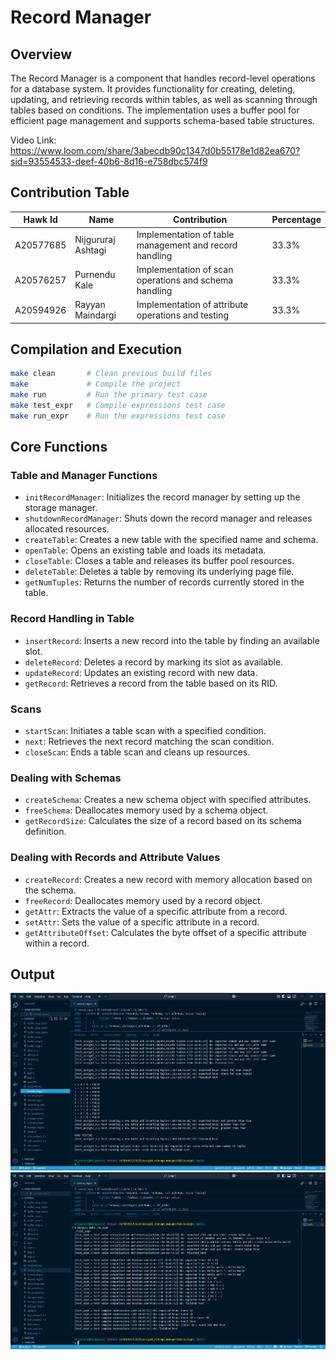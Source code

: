 # Record Manager

## Overview
The Record Manager is a component that handles record-level operations for a database system. It provides functionality for creating, deleting, updating, and retrieving records within tables, as well as scanning through tables based on conditions. The implementation uses a buffer pool for efficient page management and supports schema-based table structures.

Video Link: https://www.loom.com/share/3abecdb90c1347d0b55178e1d82ea670?sid=93554533-deef-40b6-8d16-e758dbc574f9

## Contribution Table

| Hawk Id | Name | Contribution | Percentage |
|---------- |------|--------------|------------|
| A20577685 | Nijgururaj Ashtagi | Implementation of table management and record handling | 33.3% |
| A20576257 | Purnendu Kale | Implementation of scan operations and schema handling | 33.3% |
| A20594926 | Rayyan Maindargi | Implementation of attribute operations and testing | 33.3% |

## Compilation and Execution

```bash
make clean       # Clean previous build files
make             # Compile the project
make run         # Run the primary test case
make test_expr   # Compile expressions test case
make run_expr    # Run the expressions test case
```

## Core Functions

### Table and Manager Functions
- `initRecordManager`: Initializes the record manager by setting up the storage manager.
- `shutdownRecordManager`: Shuts down the record manager and releases allocated resources.
- `createTable`: Creates a new table with the specified name and schema.
- `openTable`: Opens an existing table and loads its metadata.
- `closeTable`: Closes a table and releases its buffer pool resources.
- `deleteTable`: Deletes a table by removing its underlying page file.
- `getNumTuples`: Returns the number of records currently stored in the table.

### Record Handling in Table
- `insertRecord`: Inserts a new record into the table by finding an available slot.
- `deleteRecord`: Deletes a record by marking its slot as available.
- `updateRecord`: Updates an existing record with new data.
- `getRecord`: Retrieves a record from the table based on its RID.

### Scans
- `startScan`: Initiates a table scan with a specified condition.
- `next`: Retrieves the next record matching the scan condition.
- `closeScan`: Ends a table scan and cleans up resources.

### Dealing with Schemas
- `createSchema`: Creates a new schema object with specified attributes.
- `freeSchema`: Deallocates memory used by a schema object.
- `getRecordSize`: Calculates the size of a record based on its schema definition.

### Dealing with Records and Attribute Values
- `createRecord`: Creates a new record with memory allocation based on the schema.
- `freeRecord`: Deallocates memory used by a record object.
- `getAttr`: Extracts the value of a specific attribute from a record.
- `setAttr`: Sets the value of a specific attribute in a record.
- `getAttributeOffset`: Calculates the byte offset of a specific attribute within a record.

## Output
![Alt text](output/image1.png)
![Alt text](output/image2.png)